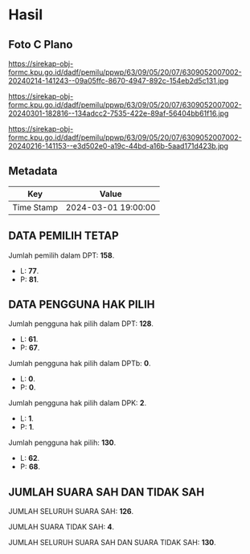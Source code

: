 # Hasil

## Foto C Plano

https://sirekap-obj-formc.kpu.go.id/dadf/pemilu/ppwp/63/09/05/20/07/6309052007002-20240214-141243--09a05ffc-8670-4947-892c-154eb2d5c131.jpg

https://sirekap-obj-formc.kpu.go.id/dadf/pemilu/ppwp/63/09/05/20/07/6309052007002-20240301-182816--134adcc2-7535-422e-89af-56404bb61f16.jpg

https://sirekap-obj-formc.kpu.go.id/dadf/pemilu/ppwp/63/09/05/20/07/6309052007002-20240216-141153--e3d502e0-a19c-44bd-a16b-5aad171d423b.jpg


## Metadata

| Key        | Value               |
| ---------- | ------------------- |
| Time Stamp | 2024-03-01 19:00:00 |


## DATA PEMILIH TETAP

Jumlah pemilih dalam DPT: **158**.
 * L: **77**.
 * P: **81**.

## DATA PENGGUNA HAK PILIH

Jumlah pengguna hak pilih dalam DPT: **128**.
 * L: **61**.
 * P: **67**.

Jumlah pengguna hak pilih dalam DPTb: **0**.
 * L: **0**.
 * P: **0**.

Jumlah pengguna hak pilih dalam DPK: **2**.
 * L: **1**.
 * P: **1**.

Jumlah pengguna hak pilih: **130**.
 * L: **62**.
 * P: **68**.

## JUMLAH SUARA SAH DAN TIDAK SAH

JUMLAH SELURUH SUARA SAH: **126**.

JUMLAH SUARA TIDAK SAH: **4**.

JUMLAH SELURUH SUARA SAH DAN SUARA TIDAK SAH: **130**.


